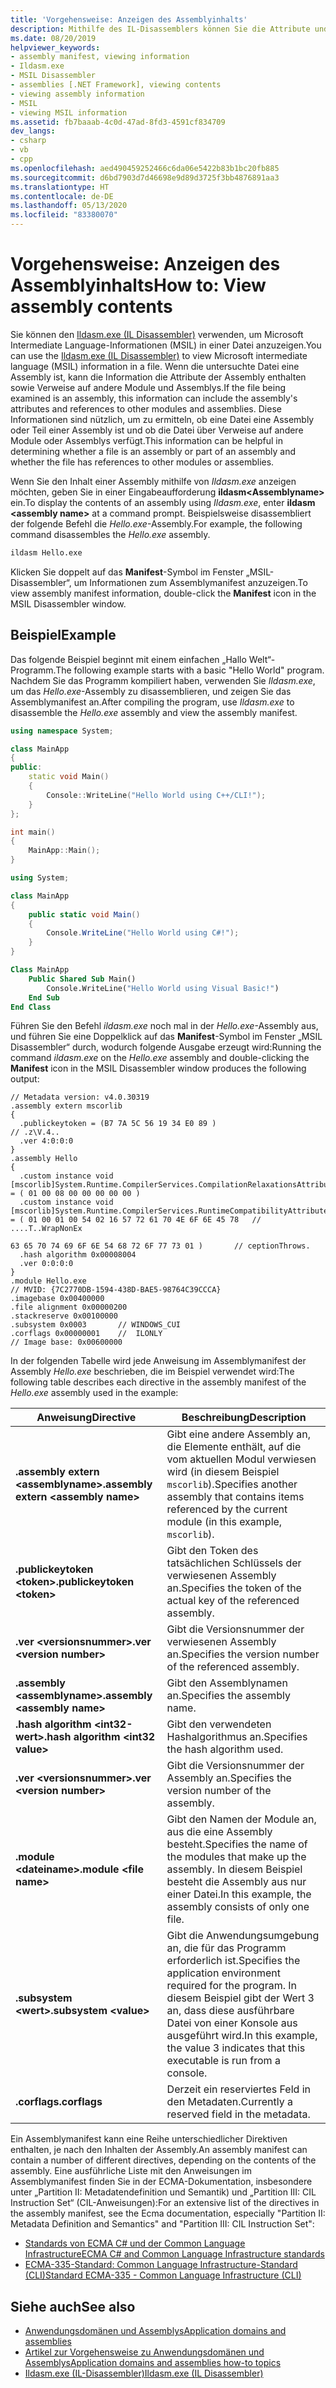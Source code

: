 ```yaml
---
title: 'Vorgehensweise: Anzeigen des Assemblyinhalts'
description: Mithilfe des IL-Disassemblers können Sie die Attribute und Verweise einer Assembly anzeigen, die auf andere Module und Assemblys verweisen.
ms.date: 08/20/2019
helpviewer_keywords:
- assembly manifest, viewing information
- Ildasm.exe
- MSIL Disassembler
- assemblies [.NET Framework], viewing contents
- viewing assembly information
- MSIL
- viewing MSIL information
ms.assetid: fb7baaab-4c0d-47ad-8fd3-4591cf834709
dev_langs:
- csharp
- vb
- cpp
ms.openlocfilehash: aed490459252466c6da06e5422b83b1bc20fb885
ms.sourcegitcommit: d6bd7903d7d46698e9d89d3725f3bb4876891aa3
ms.translationtype: HT
ms.contentlocale: de-DE
ms.lasthandoff: 05/13/2020
ms.locfileid: "83380070"
---
```

# <a name="how-to-view-assembly-contents"></a><span data-ttu-id="278cb-103">Vorgehensweise: Anzeigen des Assemblyinhalts</span><span class="sxs-lookup"><span data-stu-id="278cb-103">How to: View assembly contents</span></span>

<span data-ttu-id="278cb-104">Sie können den [Ildasm.exe (IL Disassembler)](../../framework/tools/ildasm-exe-il-disassembler.md) verwenden, um Microsoft Intermediate Language-Informationen (MSIL) in einer Datei anzuzeigen.</span><span class="sxs-lookup"><span data-stu-id="278cb-104">You can use the [Ildasm.exe (IL Disassembler)](../../framework/tools/ildasm-exe-il-disassembler.md) to view Microsoft intermediate language (MSIL) information in a file.</span></span> <span data-ttu-id="278cb-105">Wenn die untersuchte Datei eine Assembly ist, kann die Information die Attribute der Assembly enthalten sowie Verweise auf andere Module und Assemblys.</span><span class="sxs-lookup"><span data-stu-id="278cb-105">If the file being examined is an assembly, this information can include the assembly's attributes and references to other modules and assemblies.</span></span> <span data-ttu-id="278cb-106">Diese Informationen sind nützlich, um zu ermitteln, ob eine Datei eine Assembly oder Teil einer Assembly ist und ob die Datei über Verweise auf andere Module oder Assemblys verfügt.</span><span class="sxs-lookup"><span data-stu-id="278cb-106">This information can be helpful in determining whether a file is an assembly or part of an assembly and whether the file has references to other modules or assemblies.</span></span>

<span data-ttu-id="278cb-107">Wenn Sie den Inhalt einer Assembly mithilfe von *Ildasm.exe* anzeigen möchten, geben Sie in einer Eingabeaufforderung **ildasm\<Assemblyname>** ein.</span><span class="sxs-lookup"><span data-stu-id="278cb-107">To display the contents of an assembly using *Ildasm.exe*, enter **ildasm \<assembly name>** at a command prompt.</span></span> <span data-ttu-id="278cb-108">Beispielsweise disassembliert der folgende Befehl die *Hello.exe*-Assembly.</span><span class="sxs-lookup"><span data-stu-id="278cb-108">For example, the following command disassembles the *Hello.exe* assembly.</span></span>

```cmd
ildasm Hello.exe
```

<span data-ttu-id="278cb-109">Klicken Sie doppelt auf das **Manifest**-Symbol im Fenster „MSIL-Disassembler“, um Informationen zum Assemblymanifest anzuzeigen.</span><span class="sxs-lookup"><span data-stu-id="278cb-109">To view assembly manifest information, double-click the **Manifest** icon in the MSIL Disassembler window.</span></span>

## <a name="example"></a><span data-ttu-id="278cb-110">Beispiel</span><span class="sxs-lookup"><span data-stu-id="278cb-110">Example</span></span>

<span data-ttu-id="278cb-111">Das folgende Beispiel beginnt mit einem einfachen „Hallo Welt“-Programm.</span><span class="sxs-lookup"><span data-stu-id="278cb-111">The following example starts with a basic "Hello World" program.</span></span> <span data-ttu-id="278cb-112">Nachdem Sie das Programm kompiliert haben, verwenden Sie *Ildasm.exe*, um das *Hello.exe*-Assembly zu disassemblieren, und zeigen Sie das Assemblymanifest an.</span><span class="sxs-lookup"><span data-stu-id="278cb-112">After compiling the program, use *Ildasm.exe* to disassemble the *Hello.exe* assembly and view the assembly manifest.</span></span>

```cpp
using namespace System;

class MainApp
{
public:
    static void Main()
    {
        Console::WriteLine("Hello World using C++/CLI!");
    }
};

int main()
{
    MainApp::Main();
}
```

```csharp
using System;

class MainApp
{
    public static void Main()
    {
        Console.WriteLine("Hello World using C#!");
    }
}
```

```vb
Class MainApp
    Public Shared Sub Main()
        Console.WriteLine("Hello World using Visual Basic!")
    End Sub
End Class
```

<span data-ttu-id="278cb-113">Führen Sie den Befehl *ildasm.exe* noch mal in der *Hello.exe*-Assembly aus, und führen Sie eine Doppelklick auf das **Manifest**-Symbol im Fenster „MSIL Disassembler“ durch, wodurch folgende Ausgabe erzeugt wird:</span><span class="sxs-lookup"><span data-stu-id="278cb-113">Running the command *ildasm.exe* on the *Hello.exe* assembly and double-clicking the **Manifest** icon in the MSIL Disassembler window produces the following output:</span></span>

```output
// Metadata version: v4.0.30319
.assembly extern mscorlib
{
  .publickeytoken = (B7 7A 5C 56 19 34 E0 89 )                         // .z\V.4..
  .ver 4:0:0:0
}
.assembly Hello
{
  .custom instance void [mscorlib]System.Runtime.CompilerServices.CompilationRelaxationsAttribute::.ctor(int32) = ( 01 00 08 00 00 00 00 00 )
  .custom instance void [mscorlib]System.Runtime.CompilerServices.RuntimeCompatibilityAttribute::.ctor() = ( 01 00 01 00 54 02 16 57 72 61 70 4E 6F 6E 45 78   // ....T..WrapNonEx
                                                                                                             63 65 70 74 69 6F 6E 54 68 72 6F 77 73 01 )       // ceptionThrows.
  .hash algorithm 0x00008004
  .ver 0:0:0:0
}
.module Hello.exe
// MVID: {7C2770DB-1594-438D-BAE5-98764C39CCCA}
.imagebase 0x00400000
.file alignment 0x00000200
.stackreserve 0x00100000
.subsystem 0x0003       // WINDOWS_CUI
.corflags 0x00000001    //  ILONLY
// Image base: 0x00600000
```

<span data-ttu-id="278cb-114">In der folgenden Tabelle wird jede Anweisung im Assemblymanifest der Assembly *Hello.exe* beschrieben, die im Beispiel verwendet wird:</span><span class="sxs-lookup"><span data-stu-id="278cb-114">The following table describes each directive in the assembly manifest of the *Hello.exe* assembly used in the example:</span></span>

|<span data-ttu-id="278cb-115">Anweisung</span><span class="sxs-lookup"><span data-stu-id="278cb-115">Directive</span></span>|<span data-ttu-id="278cb-116">Beschreibung</span><span class="sxs-lookup"><span data-stu-id="278cb-116">Description</span></span>|
|---------------|-----------------|
|<span data-ttu-id="278cb-117">**.assembly extern \<assemblyname>**</span><span class="sxs-lookup"><span data-stu-id="278cb-117">**.assembly extern \<assembly name>**</span></span>|<span data-ttu-id="278cb-118">Gibt eine andere Assembly an, die Elemente enthält, auf die vom aktuellen Modul verwiesen wird (in diesem Beispiel `mscorlib`).</span><span class="sxs-lookup"><span data-stu-id="278cb-118">Specifies another assembly that contains items referenced by the current module (in this example, `mscorlib`).</span></span>|
|<span data-ttu-id="278cb-119">**.publickeytoken \<token>**</span><span class="sxs-lookup"><span data-stu-id="278cb-119">**.publickeytoken \<token>**</span></span>|<span data-ttu-id="278cb-120">Gibt den Token des tatsächlichen Schlüssels der verwiesenen Assembly an.</span><span class="sxs-lookup"><span data-stu-id="278cb-120">Specifies the token of the actual key of the referenced assembly.</span></span>|
|<span data-ttu-id="278cb-121">**.ver \<versionsnummer>**</span><span class="sxs-lookup"><span data-stu-id="278cb-121">**.ver \<version number>**</span></span>|<span data-ttu-id="278cb-122">Gibt die Versionsnummer der verwiesenen Assembly an.</span><span class="sxs-lookup"><span data-stu-id="278cb-122">Specifies the version number of the referenced assembly.</span></span>|
|<span data-ttu-id="278cb-123">**.assembly \<assemblyname>**</span><span class="sxs-lookup"><span data-stu-id="278cb-123">**.assembly \<assembly name>**</span></span>|<span data-ttu-id="278cb-124">Gibt den Assemblynamen an.</span><span class="sxs-lookup"><span data-stu-id="278cb-124">Specifies the assembly name.</span></span>|
|<span data-ttu-id="278cb-125">**.hash algorithm \<int32-wert>**</span><span class="sxs-lookup"><span data-stu-id="278cb-125">**.hash algorithm \<int32 value>**</span></span>|<span data-ttu-id="278cb-126">Gibt den verwendeten Hashalgorithmus an.</span><span class="sxs-lookup"><span data-stu-id="278cb-126">Specifies the hash algorithm used.</span></span>|
|<span data-ttu-id="278cb-127">**.ver \<versionsnummer>**</span><span class="sxs-lookup"><span data-stu-id="278cb-127">**.ver \<version number>**</span></span>|<span data-ttu-id="278cb-128">Gibt die Versionsnummer der Assembly an.</span><span class="sxs-lookup"><span data-stu-id="278cb-128">Specifies the version number of the assembly.</span></span>|
|<span data-ttu-id="278cb-129">**.module \<dateiname>**</span><span class="sxs-lookup"><span data-stu-id="278cb-129">**.module \<file name>**</span></span>|<span data-ttu-id="278cb-130">Gibt den Namen der Module an, aus die eine Assembly besteht.</span><span class="sxs-lookup"><span data-stu-id="278cb-130">Specifies the name of the modules that make up the assembly.</span></span> <span data-ttu-id="278cb-131">In diesem Beispiel besteht die Assembly aus nur einer Datei.</span><span class="sxs-lookup"><span data-stu-id="278cb-131">In this example, the assembly consists of only one file.</span></span>|
|<span data-ttu-id="278cb-132">**.subsystem \<wert>**</span><span class="sxs-lookup"><span data-stu-id="278cb-132">**.subsystem \<value>**</span></span>|<span data-ttu-id="278cb-133">Gibt die Anwendungsumgebung an, die für das Programm erforderlich ist.</span><span class="sxs-lookup"><span data-stu-id="278cb-133">Specifies the application environment required for the program.</span></span> <span data-ttu-id="278cb-134">In diesem Beispiel gibt der Wert 3 an, dass diese ausführbare Datei von einer Konsole aus ausgeführt wird.</span><span class="sxs-lookup"><span data-stu-id="278cb-134">In this example, the value 3 indicates that this executable is run from a console.</span></span>|
|<span data-ttu-id="278cb-135">**.corflags**</span><span class="sxs-lookup"><span data-stu-id="278cb-135">**.corflags**</span></span>|<span data-ttu-id="278cb-136">Derzeit ein reserviertes Feld in den Metadaten.</span><span class="sxs-lookup"><span data-stu-id="278cb-136">Currently a reserved field in the metadata.</span></span>|

<span data-ttu-id="278cb-137">Ein Assemblymanifest kann eine Reihe unterschiedlicher Direktiven enthalten, je nach den Inhalten der Assembly.</span><span class="sxs-lookup"><span data-stu-id="278cb-137">An assembly manifest can contain a number of different directives, depending on the contents of the assembly.</span></span> <span data-ttu-id="278cb-138">Eine ausführliche Liste mit den Anweisungen im Assemblymanifest finden Sie in der ECMA-Dokumentation, insbesondere unter „Partition II: Metadatendefinition und Semantik) und „Partition III: CIL Instruction Set“ (CIL-Anweisungen):</span><span class="sxs-lookup"><span data-stu-id="278cb-138">For an extensive list of the directives in the assembly manifest, see the Ecma documentation, especially "Partition II: Metadata Definition and Semantics" and "Partition III: CIL Instruction Set":</span></span>

- [<span data-ttu-id="278cb-139">Standards von ECMA C# und der Common Language Infrastructure</span><span class="sxs-lookup"><span data-stu-id="278cb-139">ECMA C# and Common Language Infrastructure standards</span></span>](../components.md#applicable-standards)
- [<span data-ttu-id="278cb-140">ECMA-335-Standard: Common Language Infrastructure-Standard (CLI)</span><span class="sxs-lookup"><span data-stu-id="278cb-140">Standard ECMA-335 - Common Language Infrastructure (CLI)</span></span>](http://www.ecma-international.org/publications/standards/Ecma-335.htm)

## <a name="see-also"></a><span data-ttu-id="278cb-141">Siehe auch</span><span class="sxs-lookup"><span data-stu-id="278cb-141">See also</span></span>

- [<span data-ttu-id="278cb-142">Anwendungsdomänen und Assemblys</span><span class="sxs-lookup"><span data-stu-id="278cb-142">Application domains and assemblies</span></span>](../../framework/app-domains/application-domains.md#application-domains-and-assemblies)
- [<span data-ttu-id="278cb-143">Artikel zur Vorgehensweise zu Anwendungsdomänen und Assemblys</span><span class="sxs-lookup"><span data-stu-id="278cb-143">Application domains and assemblies how-to topics</span></span>](../../framework/app-domains/application-domains-and-assemblies-how-to-topics.md)
- [<span data-ttu-id="278cb-144">Ildasm.exe (IL-Disassembler)</span><span class="sxs-lookup"><span data-stu-id="278cb-144">Ildasm.exe (IL Disassembler)</span></span>](../../framework/tools/ildasm-exe-il-disassembler.md)
